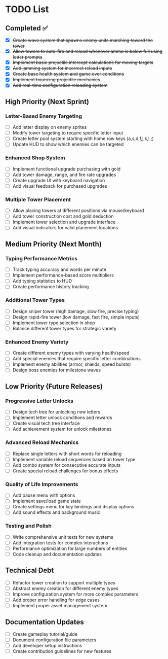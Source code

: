 # TODO List

## Completed ✅

- [x] ~~Create wave system that spawns enemy units marching toward the tower~~
- [x] ~~Allow towers to auto-fire and reload whenever ammo is below full using letter prompts~~
- [x] ~~Implement basic projectile intercept calculations for moving targets~~
- [x] ~~Add jamming system for incorrect reload inputs~~
- [x] ~~Create base health system and game over conditions~~
- [x] ~~Implement bouncing projectile mechanics~~
- [x] ~~Add real-time configuration reloading system~~

## High Priority (Next Sprint)

### Letter-Based Enemy Targeting

- [ ] Add letter display on enemy sprites
- [ ] Modify tower targeting to require specific letter input
- [ ] Create letter pool system starting with home row keys (a,s,d,f,j,k,l,;)
- [ ] Update HUD to show which enemies can be targeted

### Enhanced Shop System

- [ ] Implement functional upgrade purchasing with gold
- [ ] Add tower damage, range, and fire rate upgrades
- [ ] Create upgrade UI with keyboard navigation
- [ ] Add visual feedback for purchased upgrades

### Multiple Tower Placement

- [ ] Allow placing towers at different positions via mouse/keyboard
- [ ] Add tower construction cost and gold deduction
- [ ] Implement tower selection and upgrade interface
- [ ] Add visual indicators for valid placement locations

## Medium Priority (Next Month)

### Typing Performance Metrics

- [ ] Track typing accuracy and words per minute
- [ ] Implement performance-based score multipliers
- [ ] Add typing statistics to HUD
- [ ] Create performance history tracking

### Additional Tower Types

- [ ] Design sniper tower (high damage, slow fire, precise typing)
- [ ] Design rapid-fire tower (low damage, fast fire, simple inputs)
- [ ] Implement tower type selection in shop
- [ ] Balance different tower types for strategic variety

### Enhanced Enemy Variety

- [ ] Create different enemy types with varying health/speed
- [ ] Add special enemies that require specific letter combinations
- [ ] Implement enemy abilities (armor, shields, speed bursts)
- [ ] Design boss enemies for milestone waves

## Low Priority (Future Releases)

### Progressive Letter Unlocks

- [ ] Design tech tree for unlocking new letters
- [ ] Implement letter unlock conditions and rewards
- [ ] Create visual tech tree interface
- [ ] Add achievement system for unlock milestones

### Advanced Reload Mechanics

- [ ] Replace single letters with short words for reloading
- [ ] Implement variable reload sequences based on tower type
- [ ] Add combo system for consecutive accurate inputs
- [ ] Create special reload challenges for bonus effects

### Quality of Life Improvements

- [ ] Add pause menu with options
- [ ] Implement save/load game state
- [ ] Create settings menu for key bindings and display options
- [ ] Add sound effects and background music

### Testing and Polish

- [ ] Write comprehensive unit tests for new systems
- [ ] Add integration tests for complex interactions
- [ ] Performance optimization for large numbers of entities
- [ ] Code cleanup and documentation updates

## Technical Debt

- [ ] Refactor tower creation to support multiple types
- [ ] Abstract enemy creation for different enemy types
- [ ] Improve configuration system for more complex parameters
- [ ] Add proper error handling for edge cases
- [ ] Implement proper asset management system

## Documentation Updates

- [ ] Create gameplay tutorial/guide
- [ ] Document configuration file parameters
- [ ] Add developer setup instructions
- [ ] Create contribution guidelines for new features
